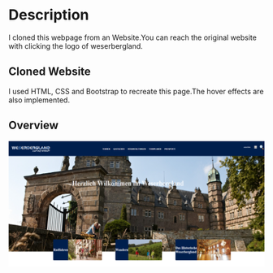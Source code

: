# Description
I cloned this webpage from an Website.You can reach the original website with clicking the logo of weserbergland.

## Cloned Website

I used HTML, CSS and Bootstrap  to recreate this page.The hover effects are also implemented.

## Overview

![Overview](./image/Overview.png)
